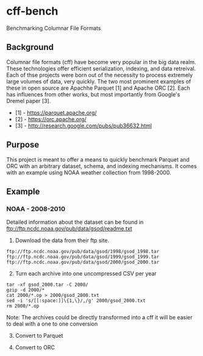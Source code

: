 # cff-bench
Benchmarking Columnar File Formats

## Background
Columnar file formats (cff) have become very popular in the big data realm. These technologies offer efficient serialization, indexing, and data retreival. Each of thse projects were born out of the necessity to process extremely large volumes of data, very quickly. The two most prominent examples of these in open source are Apachhe Parquet [1] and Apache ORC [2]. Each has influences from other works, but most importantly from Google's Dremel paper [3].

* [1] - https://parquet.apache.org/
* [2] - https://orc.apache.org/
* [3] - http://research.google.com/pubs/pub36632.html

## Purpose
This project is meant to offer a means to quickly benchmark Parquet and ORC with an arbitrary dataset, schema, and indexing mechanisms. It comes with an example using NOAA weather collection from 1998-2000.

## Example

### NOAA - 2008-2010

Detailed information about the dataset can be found in ftp://ftp.ncdc.noaa.gov/pub/data/gsod/readme.txt

1. Download the data from their ftp site.
```
ftp://ftp.ncdc.noaa.gov/pub/data/gsod/1998/gsod_1998.tar
ftp://ftp.ncdc.noaa.gov/pub/data/gsod/1999/gsod_1999.tar
ftp://ftp.ncdc.noaa.gov/pub/data/gsod/2000/gsod_2000.tar
```

2. Turn each archive into one uncompressed CSV per year

```
tar -xf gsod_2000.tar -C 2000/
gzip -d 2000/*
cat 2000/*.op > 2000/gsod_2000.txt
sed -i 's/[[:space:]]\{1,\}/,/g' 2000/gsod_2000.txt
rm 2000/*.op
```

Note: The archives could be directly transformed into a cff it will be easier to deal with a one to one conversion

3. Convert to Parquet


4. Convert to ORC
